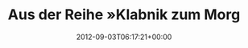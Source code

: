 ---
retweeted: false
source: <a href="http://twitter.com/download/android" rel="nofollow">Twitter for Android</a>
entities:
  hashtags: []
  symbols: []
  user_mentions: []
  urls:
  - url: http://t.co/SiLa7jIa
    expanded_url: http://blog.steveklabnik.com/posts/2012-09-01-random-ruby-tricks--struct-new
    display_url: blog.steveklabnik.com/posts/2012-09-…
    indices:
    - '57'
    - '77'
display_text_range:
- '0'
- '77'
favorite_count: '0'
id_str: '242506551095611393'
truncated: false
retweet_count: '0'
id: '242506551095611393'
possibly_sensitive: false
created_at: Mon Sep 03 06:17:21 +0000 2012
favorited: false
full_text: 'Aus der Reihe »Klabnik zum Morgen«: Struct &amp; OStruct'
lang: de
quote_url: http://blog.steveklabnik.com/posts/2012-09-01-random-ruby-tricks--struct-new
tags:
- pesos:twitter
date: '2012-09-03T06:17:21+00:00'
src: https://twitter.com/bascht/status/242506551095611393
original_url: https://twitter.com/bascht/status/242506551095611393
type: twitter_tweet
text: 'Aus der Reihe »Klabnik zum Morgen«: Struct &amp; OStruct'
title: Aus der Reihe »Klabnik zum Morg

---